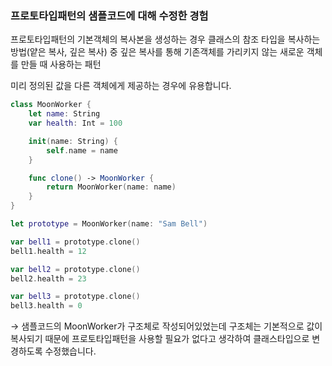 ### 프로토타입패턴의 샘플코드에 대해 수정한 경험

프로토타입패턴의 기본객체의 복사본을 생성하는 경우 클래스의 참조 타입을 복사하는 방법(얕은 복사, 깊은 복사) 중 깊은 복사를 통해 기존객체를 가리키지 않는 새로운 객체를 만들 때 사용하는 패턴

미리 정의된 값을 다른 객체에게 제공하는 경우에 유용합니다.

```swift
class MoonWorker {
    let name: String
    var health: Int = 100

    init(name: String) {
        self.name = name
    }

    func clone() -> MoonWorker {
        return MoonWorker(name: name)
    }
}

let prototype = MoonWorker(name: "Sam Bell")

var bell1 = prototype.clone()
bell1.health = 12

var bell2 = prototype.clone()
bell2.health = 23

var bell3 = prototype.clone()
bell3.health = 0
```

→ 샘플코드의 MoonWorker가 구조체로 작성되어있었는데 구조체는 기본적으로 값이 복사되기 때문에 프로토타입패턴을 사용할 필요가 없다고 생각하여 클래스타입으로 변경하도록 수정했습니다.
